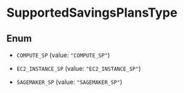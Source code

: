 

# SupportedSavingsPlansType

## Enum


* `COMPUTE_SP` (value: `"COMPUTE_SP"`)

* `EC2_INSTANCE_SP` (value: `"EC2_INSTANCE_SP"`)

* `SAGEMAKER_SP` (value: `"SAGEMAKER_SP"`)




